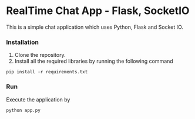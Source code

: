 # RealTime Chat App - Flask, SocketIO

This is a simple chat application which uses Python, Flask and Socket IO.

### Installation

1.  Clone the repository.
2.  Install all the required libraries by running the following command

`pip install -r requirements.txt`

### Run

Execute the application by

    python app.py

